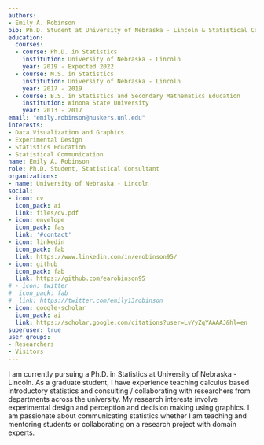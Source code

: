 ```yaml
---
authors:
- Emily A. Robinson
bio: Ph.D. Student at University of Nebraska - Lincoln & Statistical Consultant at the SC3L Desk
education:
  courses:
  - course: Ph.D. in Statistics
    institution: University of Nebraska - Lincoln
    year: 2019 - Expected 2022
  - course: M.S. in Statistics
    institution: University of Nebraska - Lincoln
    year: 2017 - 2019
  - course: B.S. in Statistics and Secondary Mathematics Education
    institution: Winona State University
    year: 2013 - 2017
email: "emily.robinson@huskers.unl.edu"
interests:
- Data Visualization and Graphics
- Experimental Design
- Statistics Education
- Statistical Communication
name: Emily A. Robinson
role: Ph.D. Student, Statistical Consultant
organizations:
- name: University of Nebraska - Lincoln
social:
- icon: cv
  icon_pack: ai
  link: files/cv.pdf
- icon: envelope
  icon_pack: fas
  link: '#contact'
- icon: linkedin
  icon_pack: fab
  link: https://www.linkedin.com/in/erobinson95/
- icon: github
  icon_pack: fab
  link: https://github.com/earobinson95
# - icon: twitter
#  icon_pack: fab
#  link: https://twitter.com/emily13robinson
- icon: google-scholar
  icon_pack: ai
  link: https://scholar.google.com/citations?user=LvYyZqYAAAAJ&hl=en
superuser: true
user_groups:
- Researchers
- Visitors
---
```


I am currently pursuing a Ph.D. in Statistics at University of Nebraska - Lincoln. As a graduate student, I have experience teaching calculus based introductory statistics and consulting / collaborating with researchers from departments across the university. My research interests involve experimental design and perception and decision making using graphics. I am passionate about communicating statistics whether I am teaching and mentoring students or collaborating on a research project with domain experts.
